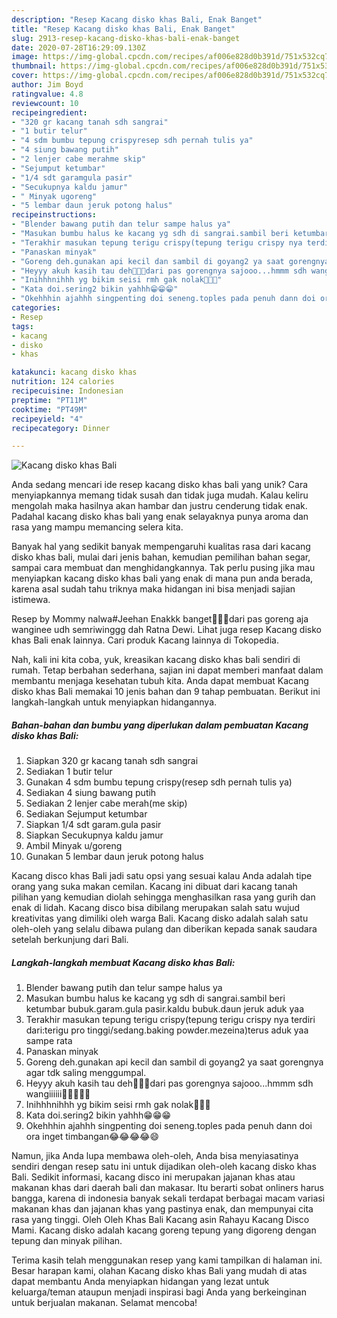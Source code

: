 ```yaml
---
description: "Resep Kacang disko khas Bali, Enak Banget"
title: "Resep Kacang disko khas Bali, Enak Banget"
slug: 2913-resep-kacang-disko-khas-bali-enak-banget
date: 2020-07-28T16:29:09.130Z
image: https://img-global.cpcdn.com/recipes/af006e828d0b391d/751x532cq70/kacang-disko-khas-bali-foto-resep-utama.jpg
thumbnail: https://img-global.cpcdn.com/recipes/af006e828d0b391d/751x532cq70/kacang-disko-khas-bali-foto-resep-utama.jpg
cover: https://img-global.cpcdn.com/recipes/af006e828d0b391d/751x532cq70/kacang-disko-khas-bali-foto-resep-utama.jpg
author: Jim Boyd
ratingvalue: 4.8
reviewcount: 10
recipeingredient:
- "320 gr kacang tanah sdh sangrai"
- "1 butir telur"
- "4 sdm bumbu tepung crispyresep sdh pernah tulis ya"
- "4 siung bawang putih"
- "2 lenjer cabe merahme skip"
- "Sejumput ketumbar"
- "1/4 sdt garamgula pasir"
- "Secukupnya kaldu jamur"
- " Minyak ugoreng"
- "5 lembar daun jeruk potong halus"
recipeinstructions:
- "Blender bawang putih dan telur sampe halus ya"
- "Masukan bumbu halus ke kacang yg sdh di sangrai.sambil beri ketumbar bubuk.garam.gula pasir.kaldu bubuk.daun jeruk aduk yaa"
- "Terakhir masukan tepung terigu crispy(tepung terigu crispy nya terdiri dari:terigu pro tinggi/sedang.baking powder.mezeina)terus aduk yaa sampe rata"
- "Panaskan minyak"
- "Goreng deh.gunakan api kecil dan sambil di goyang2 ya saat gorengnya agar tdk saling menggumpal."
- "Heyyy akuh kasih tau deh🤭🤭🤭dari pas gorengnya sajooo...hmmm sdh wangiiiiii🤤🤤🤤🤤🤤"
- "Inihhhnihhh yg bikim seisi rmh gak nolak🤤🤤🤤"
- "Kata doi.sering2 bikin yahhh😁😁😁"
- "Okehhhin ajahhh singpenting doi seneng.toples pada penuh dann doi ora inget timbangan😂😂😂😂😄"
categories:
- Resep
tags:
- kacang
- disko
- khas

katakunci: kacang disko khas 
nutrition: 124 calories
recipecuisine: Indonesian
preptime: "PT11M"
cooktime: "PT49M"
recipeyield: "4"
recipecategory: Dinner

---
```



![Kacang disko khas Bali](https://img-global.cpcdn.com/recipes/af006e828d0b391d/751x532cq70/kacang-disko-khas-bali-foto-resep-utama.jpg)

Anda sedang mencari ide resep kacang disko khas bali yang unik? Cara menyiapkannya memang tidak susah dan tidak juga mudah. Kalau keliru mengolah maka hasilnya akan hambar dan justru cenderung tidak enak. Padahal kacang disko khas bali yang enak selayaknya punya aroma dan rasa yang mampu memancing selera kita.

Banyak hal yang sedikit banyak mempengaruhi kualitas rasa dari kacang disko khas bali, mulai dari jenis bahan, kemudian pemilihan bahan segar, sampai cara membuat dan menghidangkannya. Tak perlu pusing jika mau menyiapkan kacang disko khas bali yang enak di mana pun anda berada, karena asal sudah tahu triknya maka hidangan ini bisa menjadi sajian istimewa.

Resep by Mommy nalwa#Jeehan Enakkk banget🤤🤤🤤dari pas goreng aja wanginee udh semriwinggg dah Ratna Dewi. Lihat juga resep Kacang disko khas Bali enak lainnya. Cari produk Kacang lainnya di Tokopedia.


Nah, kali ini kita coba, yuk, kreasikan kacang disko khas bali sendiri di rumah. Tetap berbahan sederhana, sajian ini dapat memberi manfaat dalam membantu menjaga kesehatan tubuh kita. Anda dapat membuat Kacang disko khas Bali memakai 10 jenis bahan dan 9 tahap pembuatan. Berikut ini langkah-langkah untuk menyiapkan hidangannya.

<!--inarticleads1-->

##### Bahan-bahan dan bumbu yang diperlukan dalam pembuatan Kacang disko khas Bali:

1. Siapkan 320 gr kacang tanah sdh sangrai
1. Sediakan 1 butir telur
1. Gunakan 4 sdm bumbu tepung crispy(resep sdh pernah tulis ya)
1. Sediakan 4 siung bawang putih
1. Sediakan 2 lenjer cabe merah(me skip)
1. Sediakan Sejumput ketumbar
1. Siapkan 1/4 sdt garam.gula pasir
1. Siapkan Secukupnya kaldu jamur
1. Ambil  Minyak u/goreng
1. Gunakan 5 lembar daun jeruk potong halus


Kacang disco khas Bali jadi satu opsi yang sesuai kalau Anda adalah tipe orang yang suka makan cemilan. Kacang ini dibuat dari kacang tanah pilihan yang kemudian diolah sehingga menghasilkan rasa yang gurih dan enak di lidah. Kacang disco bisa dibilang merupakan salah satu wujud kreativitas yang dimiliki oleh warga Bali. Kacang disko adalah salah satu oleh-oleh yang selalu dibawa pulang dan diberikan kepada sanak saudara setelah berkunjung dari Bali. 

<!--inarticleads2-->

##### Langkah-langkah membuat Kacang disko khas Bali:

1. Blender bawang putih dan telur sampe halus ya
1. Masukan bumbu halus ke kacang yg sdh di sangrai.sambil beri ketumbar bubuk.garam.gula pasir.kaldu bubuk.daun jeruk aduk yaa
1. Terakhir masukan tepung terigu crispy(tepung terigu crispy nya terdiri dari:terigu pro tinggi/sedang.baking powder.mezeina)terus aduk yaa sampe rata
1. Panaskan minyak
1. Goreng deh.gunakan api kecil dan sambil di goyang2 ya saat gorengnya agar tdk saling menggumpal.
1. Heyyy akuh kasih tau deh🤭🤭🤭dari pas gorengnya sajooo...hmmm sdh wangiiiiii🤤🤤🤤🤤🤤
1. Inihhhnihhh yg bikim seisi rmh gak nolak🤤🤤🤤
1. Kata doi.sering2 bikin yahhh😁😁😁
1. Okehhhin ajahhh singpenting doi seneng.toples pada penuh dann doi ora inget timbangan😂😂😂😂😄


Namun, jika Anda lupa membawa oleh-oleh, Anda bisa menyiasatinya sendiri dengan resep satu ini untuk dijadikan oleh-oleh kacang disko khas Bali. Sedikit informasi, kacang disco ini merupakan jajanan khas atau makanan khas dari daerah bali dan makasar. Itu berarti sobat onliners harus bangga, karena di indonesia banyak sekali terdapat berbagai macam variasi makanan khas dan jajanan khas yang pastinya enak, dan mempunyai cita rasa yang tinggi. Oleh Oleh Khas Bali Kacang asin Rahayu Kacang Disco Mami. Kacang disko adalah kacang goreng tepung yang digoreng dengan tepung dan minyak pilihan. 

Terima kasih telah menggunakan resep yang kami tampilkan di halaman ini. Besar harapan kami, olahan Kacang disko khas Bali yang mudah di atas dapat membantu Anda menyiapkan hidangan yang lezat untuk keluarga/teman ataupun menjadi inspirasi bagi Anda yang berkeinginan untuk berjualan makanan. Selamat mencoba!
